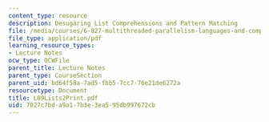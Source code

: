 ```yaml
---
content_type: resource
description: Desugaring List Comprehensions and Pattern Matching
file: /media/courses/6-827-multithreaded-parallelism-languages-and-compilers-fall-2002/7027c7bda9a17b3e3ea595db997672cb_L09Lists2Print.pdf
file_type: application/pdf
learning_resource_types:
- Lecture Notes
ocw_type: OCWFile
parent_title: Lecture Notes
parent_type: CourseSection
parent_uid: bd64f58a-7ad5-fbb5-7cc7-76e21de6272a
resourcetype: Document
title: L09Lists2Print.pdf
uid: 7027c7bd-a9a1-7b3e-3ea5-95db997672cb
---
```

